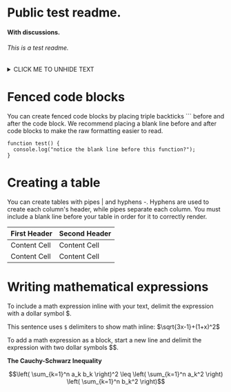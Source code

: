 # Public test readme.
#### With discussions.
###### This is a test readme.

<details><summary>CLICK ME TO UNHIDE TEXT</summary>
<p>

#### We can hide anything, even code!

```ruby
   puts "Hello World"
```

</p>
</details>

# Fenced code blocks
You can create fenced code blocks by placing triple backticks ``` before and after the code block. We recommend placing a blank line before and after code blocks to make the raw formatting easier to read.
```
function test() {
  console.log("notice the blank line before this function?");
}
```
# Creating a table
You can create tables with pipes | and hyphens -. Hyphens are used to create each column's header, while pipes separate each column. You must include a blank line before your table in order for it to correctly render.


| First Header  | Second Header |
| ------------- | ------------- |
| Content Cell  | Content Cell  |
| Content Cell  | Content Cell  |

# Writing mathematical expressions
To include a math expression inline with your text, delimit the expression with a dollar symbol $.

This sentence uses `$` delimiters to show math inline:  $\sqrt{3x-1}+(1+x)^2$

To add a math expression as a block, start a new line and delimit the expression with two dollar symbols $$.

**The Cauchy-Schwarz Inequality**

$$\left( \sum_{k=1}^n a_k b_k \right)^2 \leq \left( \sum_{k=1}^n a_k^2 \right) \left( \sum_{k=1}^n b_k^2 \right)$$
